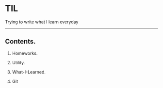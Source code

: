 # TIL
Trying to write what I learn everyday    

---    

## Contents.  

1. Homeworks.  

2. Utility.   

3. What-I-Learned.   

4. Git



